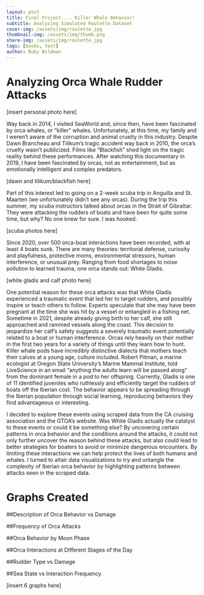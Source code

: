 ```yaml
---
layout: post
title: Final Project.... Killer Whale Behavior!
subtitle: Analyzing Simulated Roulette Dataset
cover-img: /assets/img/roulette.jpg
thumbnail-img: /assets/img/thumb.png
share-img: /assets/img/roulette.jpg
tags: [books, test]
author: Ruby Wildman
---
```



# Analyzing Orca Whale Rudder Attacks


[insert personal photo here]

  Way back in 2014, I visited SeaWorld and, since then, have been fascinated by orca whales, or “killer” whales. Unfortunately, at this time, my family and I weren’t aware of the corruption and animal cruelty in this industry. Despite Dawn Brancheau and Tilikum’s tragic accident way back in 2010, the orca’s cruelty wasn’t publicized. Films like “Blackfish” shed light on the tragic reality behind these performances. After watching this documentary in 2019, I have been fascinated by orcas, not as entertainment, but as emotionally intelligent and complex predators.

[dawn and tilikum/blackfish here]
  
  Part of this interest led to going on a 2-week scuba trip in Anguilla and St. Maarten (we unfortunately didn’t see any orcas). During the trip this summer, my scuba instructors talked about orcas in the Strait of Gibraltar. They were attacking the rudders of boats and have been for quite some time, but why? No one knew for sure. I was hooked. 

[scuba photos here]

  Since 2020, over 500 orca-boat interactions have been recorded, with at least 4 boats sunk. There are many theories: territorial defense, curiosity and playfulness, protective moms, environmental stressors, human interference, or unusual prey. Ranging from food shortages to noise pollution to learned trauma, one orca stands out: White Gladis.

[white gladis and calf photo here]

  One potential reason for these orca attacks was that White Gladis experienced a traumatic event that led her to target rudders, and possibly inspire or teach others to follow. Experts speculate that she may have been pregnant at the time she was hit by a vessel or entangled in a fishing net. Sometime in 2021, despite already giving birth to her calf, she still approached and rammed vessels along the coast. This decision to jeopardize her calf’s safety suggests a severely traumatic event potentially related to a boat or human interference. Orcas rely heavily on their mother in the first two years for a variety of things until they learn how to hunt. Killer whale pods have incredibly distinctive dialects that mothers teach their calves at a young age, culture included. Robert Pitman, a marine ecologist at Oregon State University’s Marine Mammal Institute, told LiveScience in an email “anything the adults learn will be passed along” from the dominant female in a pod to her offspring. Currently, Gladis is one of 11 identified juveniles who ruthlessly and efficiently target the rudders of boats off the Iberian cost.  The behavior appears to be spreading through the Iberian population through social learning, reproducing behaviors they find advantageous or interesting.

  I decided to explore these events using scraped data from the CA cruising association and the GTOA’s website. Was White Gladis actually the catalyst to these events or could it be something else? By uncovering certain patterns in orca behavior and the conditions around the attacks, it could not only further uncover the reason behind these attacks, but also could lead to better strategies for boaters to avoid or minimize dangerous encounters. By limiting these interactions we can help protect the lives of both humans and whales. I turned to altair data visualizations to try and untangle the complexity of Iberian orca behavior by highlighting patterns between attacks seen in the scraped data.


# Graphs Created

<!-- Vega libraries -->
<script src="https://cdn.jsdelivr.net/npm/vega@5"></script>
<script src="https://cdn.jsdelivr.net/npm/vega-lite@5"></script>
<script src="https://cdn.jsdelivr.net/npm/vega-embed@6"></script>

<div id="vis"></div>


##Description of Orca Behavior vs Damage
<script type="text/javascript">
  vegaEmbed('#vis', '/assets/img/behavior_description_vs_damage.json').then(function(result) {
    // Access the Vega view instance as result.view
  }).catch(console.error);
</script>

##Frequency of Orca Attacks
<script type="text/javascript">
  vegaEmbed('#vis', '/assets/img/orca_attack_frequency.json').then(function(result) {
    // Access the Vega view instance as result.view
  }).catch(console.error);
</script>

##Orca Behavior by Moon Phase
<script type="text/javascript">
  vegaEmbed('#vis', '/assets/img/orca_behavior_by_moon_phase.json').then(function(result) {
    // Access the Vega view instance as result.view
  }).catch(console.error);
</script>


##Orca Interactions at Different Stages of the Day
<script type="text/javascript">
  vegaEmbed('#vis', '/assets/img/orca_interactions_by_stage_of_day.json').then(function(result) {
    // Access the Vega view instance as result.view
  }).catch(console.error);
</script>

##Rudder Type vs Damage
<script type="text/javascript">
  vegaEmbed('#vis', '/assets/img/rudder_vs_damage.json').then(function(result) {
    // Access the Vega view instance as result.view
  }).catch(console.error);
</script>

##Sea State vs Interaction Frequency
<script type="text/javascript">
  vegaEmbed('#vis', '/assets/img/sea_state_vs_interaction_frequency.json').then(function(result) {
    // Access the Vega view instance as result.view
  }).catch(console.error);
</script>

[insert 6 graphs here]



